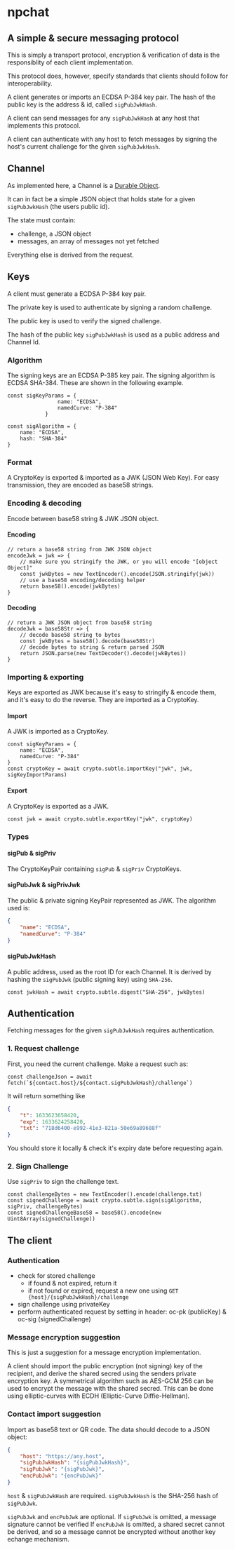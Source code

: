 # npchat
## A simple & secure messaging protocol
This is simply a transport protocol, encryption & verification of data is the responsiblity of each client implementation.

This protocol does, however, specify standards that clients should follow for interoperability.

A client generates or imports an ECDSA P-384 key pair.
The hash of the public key is the address & id, called `sigPubJwkHash`.

A client can send messages for any `sigPubJwkHash` at any host that implements this protocol.

A client can authenticate with any host to fetch messages by signing the host's current challenge for the given `sigPubJwkHash`.

## Channel
As implemented here, a Channel is a [Durable Object](https://developers.cloudflare.com/workers/learning/using-durable-objects).

It can in fact be a simple JSON object that holds state for a given `sigPubJwkHash` (the users public id).

The state must contain:
- challenge, a JSON object
- messages, an array of messages not yet fetched

Everything else is derived from the request.

## Keys
A client must generate a ECDSA P-384 key pair.

The private key is used to authenticate by signing a random challenge.

The public key is used to verify the signed challenge.

The hash of the public key `sigPubJwkHash` is used as a public address and Channel Id.

### Algorithm
The signing keys are an ECDSA P-385 key pair. The signing algorithm is ECDSA SHA-384. These are shown in the following example.
```JS
const sigKeyParams = {
				name: "ECDSA",
				namedCurve: "P-384"
			}
			
const sigAlgorithm = {
	name: "ECDSA",
	hash: "SHA-384"
}
```

### Format
A CryptoKey is exported & imported as a JWK (JSON Web Key).
For easy transmission, they are encoded as base58 strings.

### Encoding & decoding
Encode between base58 string & JWK JSON object.

#### Encoding
```JS
// return a base58 string from JWK JSON object
encodeJwk = jwk => {
	// make sure you stringify the JWK, or you will encode "[object Object]"
	const jwkBytes = new TextEncoder().encode(JSON.stringify(jwk))
	// use a base58 encoding/decoding helper
	return base58().encode(jwkBytes)
}
```

#### Decoding
```JS
// return a JWK JSON object from base58 string
decodeJwk = base58Str => {
	// decode base58 string to bytes
	const jwkBytes = base58().decode(base58Str)
	// decode bytes to string & return parsed JSON
	return JSON.parse(new TextDecoder().decode(jwkBytes))
}
```

### Importing & exporting
Keys are exported as JWK because it's easy to stringify & encode them, and it's easy to do the reverse.
They are imported as a CryptoKey.

#### Import
A JWK is imported as a CryptoKey.
```JS
const sigKeyParams = {
	name: "ECDSA",
	namedCurve: "P-384"
}
const cryptoKey = await crypto.subtle.importKey("jwk", jwk, sigKeyImportParams)
```

#### Export
A CryptoKey is exported as a JWK.
```JS
const jwk = await crypto.subtle.exportKey("jwk", cryptoKey)
```


### Types
#### sigPub & sigPriv
The CryptoKeyPair containing `sigPub` & `sigPriv` CryptoKeys.

#### sigPubJwk & sigPrivJwk
The public & private signing KeyPair represented as JWK. The algorithm used is:
```JSON
{
	"name": "ECDSA",
	"namedCurve": "P-384"
}
```

#### sigPubJwkHash
A public address, used as the root ID for each Channel. It is derived by hashing the `sigPubJwk` (public signing key) using `SHA-256`.
```JS
const jwkHash = await crypto.subtle.digest("SHA-256", jwkBytes)
```

## Authentication
Fetching messages for the given `sigPubJwkHash` requires authentication.

### 1. Request challenge
First, you need the current challenge. Make a request such as:
```JS
const challengeJson = await fetch(`${contact.host}/${contact.sigPubJwkHash}/challenge`)
```
It will return something like
```JSON
{
	"t": 1633623658420,
	"exp": 1633624258420,
	"txt": "718d6400-e992-41e3-821a-50e69a89688f"
}
```
You should store it locally & check it's expiry date before requesting again.

### 2. Sign Challenge
Use `sigPriv` to sign the challenge text.
```JS
const challengeBytes = new TextEncoder().encode(challenge.txt)
const signedChallenge = await crypto.subtle.sign(sigAlgorithm, sigPriv, challengeBytes)
const signedChallengeBase58 = base58().encode(new Uint8Array(signedChallenge))

```


## The client
### Authentication
- check for stored challenge
	- if found & not expired, return it
	- if not found or expired, request a new one using `GET {host}/{sigPubJwkHash}/challenge`
- sign challenge using privateKey
- perform authenticated request by setting in header: oc-pk (publicKey) & oc-sig (signedChallenge)

### Message encryption suggestion
This is just a suggestion for a message encryption implementation.

A client should import the public encryption (not signing) key of the recipient, and derive the shared secred using the senders private encryption key. A symmetrical algorithm such as AES-GCM 256 can be used to encrypt the message with the shared secred. This can be done using elliptic-curves with ECDH (Elliptic-Curve Diffie-Hellman).

### Contact import suggestion
Import as base58 text or QR code. The data should decode to a JSON object:
```JSON
{
	"host": "https://any.host",
	"sigPubJwkHash": "{sigPubJwkHash}",
	"sigPubJwk": "{sigPubJwk}",
	"encPubJwk": "{encPubJwk}"
}
```

`host` & `sigPubJwkHash` are required. `sigPubJwkHash` is the SHA-256 hash of `sigPubJwk`.

`sigPubJwk` and `encPubJwk` are optional.
If `sigPubJwk` is omitted, a message signature cannot be verified
If `encPubJwk` is omitted, a shared secret cannot be derived, and so a message cannot be encrypted without another key echange mechanism.
